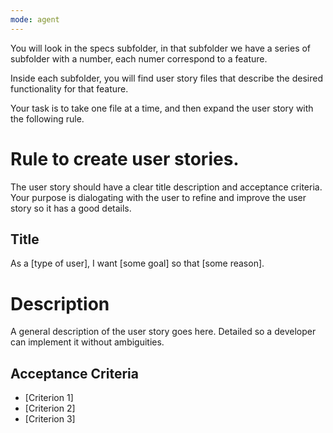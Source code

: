 ```yaml
---
mode: agent
---
```

You will look in the specs subfolder, in that subfolder we have a series of subfolder with a number, each numer correspond to a feature. 

Inside each subfolder, you will find user story files that describe the desired functionality for that feature.

Your task is to take one file at a time, and then expand the user story with the following rule.

# Rule to create user stories.

The user story should have a clear title description and acceptance criteria. Your purpose is dialogating with the user to refine and improve the user story so it has a good details. 


## Title
As a [type of user], I want [some goal] so that [some reason].

# Description

A general description of the user story goes here. Detailed so a developer can implement it without ambiguities.

## Acceptance Criteria
- [Criterion 1]
- [Criterion 2]
- [Criterion 3]